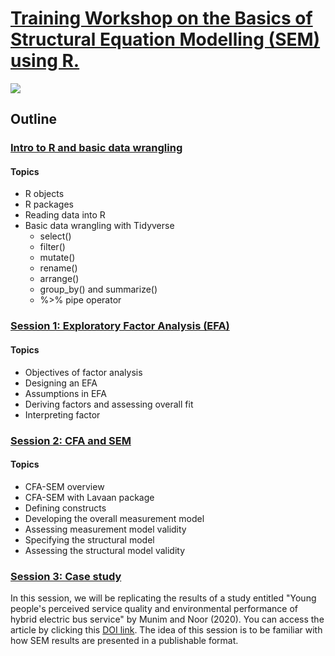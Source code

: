 # [Training Workshop on the Basics of Structural Equation Modelling (SEM) using R.](https://chris-allones.github.io/SEM-R-training/index.html)

![](https://chris-allones.github.io/SEM-R-training/images/preview.png)

## Outline

### [Intro to R and basic data wrangling](https://chris-allones.github.io/trainings/SEM_presentation/00_intro_r/introR.html)
#### Topics
- R objects
- R packages
- Reading data into R
- Basic data wrangling with Tidyverse
    - select()
    - filter()
    - mutate()
    - rename()
    - arrange()
    - group_by() and summarize()
    - %>% pipe operator

### [Session 1: Exploratory Factor Analysis (EFA)](https://chris-allones.github.io/trainings/SEM_presentation/01_efa/efa_presentation.html)
#### Topics
- Objectives of factor analysis
- Designing an EFA
- Assumptions in EFA
- Deriving factors and assessing overall fit
- Interpreting factor

### [Session 2: CFA and SEM](https://chris-allones.github.io/trainings/SEM_presentation/02_cfa_sem/cfa_sem_presentation.html)
#### Topics
- CFA-SEM overview
- CFA-SEM with Lavaan package
- Defining constructs
- Developing the overall measurement model
- Assessing measurement model validity
- Specifying the structural model
- Assessing the structural model validity

### [Session 3: Case study](https://chris-allones.github.io/trainings/SEM_presentation/03_case_study/03_case_study.html)

In this session, we will be replicating the results of a study entitled "Young people's perceived service quality and environmental performance of hybrid electric bus service" by Munim and Noor (2020). You can access the article by clicking this [DOI link](https://doi.org/10.1016/j.tbs.2020.03.003). The idea of this session is to be familiar with how SEM results are presented in a publishable format.

